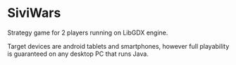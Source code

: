 SiviWars
========

Strategy game for 2 players running on LibGDX engine.

Target devices are android tablets and smartphones, however full playability is guaranteed on any desktop PC that runs Java.

